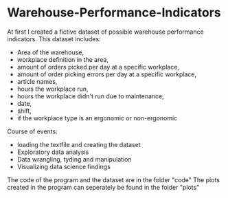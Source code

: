 # Warehouse-Performance-Indicators

At first I created a fictive dataset of possible warehouse performance indicators. This dataset includes:
- Area of the warehouse,
- workplace definition in the area,
- amount of orders picked per day at a specific workplace,
- amount of order picking errors per day at a specific workplace,
- article names,
- hours the workplace run,
- hours the workplace didn't run due to maintenance,
- date,
- shift,
- if the workplace type is an	ergonomic or non-ergonomic

Course of events:
- loading the textfile and creating the dataset
- Exploratory data analysis
- Data wrangling, tyding and manipulation
- Visualizing data science findings


The code of the program and the dataset are in the folder "code"
The plots created in the program can seperately be found in the folder "plots"
